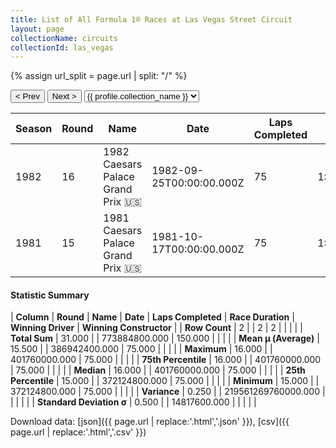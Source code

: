 ```yaml
---
title: List of All Formula 1® Races at Las Vegas Street Circuit
layout: page
collectionName: circuits
collectionId: las_vegas
---
```


{% assign url_split = page.url | split: "/" %}
<div id="collection-navigation">
<button onclick="selector.options[selector.selectedIndex-1].value && (window.location = selector.options[selector.selectedIndex-1].value);">&lt; Prev</button>
<button onclick="selector.options[selector.selectedIndex+1].value && (window.location = selector.options[selector.selectedIndex+1].value);">Next &gt;</button>
<select id="selector" onchange="this.options[this.selectedIndex].value && (window.location = this.options[this.selectedIndex].value);">
  {% for collectionId in site.data[page.collectionName].refs %}
    {% if collectionId == page.collectionId %}
      {% assign selected = "selected" %}
    {% else %}
      {% assign selected = "" %}
    {% endif %}
    {% assign profile = site.data[page.collectionName][collectionId].profile %}
    <option value="/f1/{{ page.collectionName }}/{{ collectionId }}/{{ url_split[4] }}" {{ selected }}>{{ profile.collection_name }}</option>
  {% endfor %}
</select>
</div>

| Season | Round | Name | Date | Laps Completed | Race Duration | Winning Driver | Winning Constructor |
|--|--|--|--|--|--|--|--|
| 1982 | 16 | 1982 Caesars Palace Grand Prix 🇺🇸 | 1982-09-25T00:00:00.000Z | 75 | 1:41:56.888 | [Michele Alboreto 🇮🇹](/f1/drivers/alboreto) | Tyrrell 🇬🇧 |
| 1981 | 15 | 1981 Caesars Palace Grand Prix 🇺🇸 | 1981-10-17T00:00:00.000Z | 75 | 1:44:09.077 | [Alan Jones 🇦🇺](/f1/drivers/jones) | Williams 🇬🇧 |

#### Statistic Summary

| **Column** | **Round** | **Name** | **Date** | **Laps Completed** | **Race Duration** | **Winning Driver** | **Winning Constructor** |
| **Row Count** | 2 |  | 2 | 2 |  |  |  |
| **Total Sum** | 31.000 |  | 773884800.000 | 150.000 |  |  |  |
| **Mean μ (Average)** | 15.500 |  | 386942400.000 | 75.000 |  |  |  |
| **Maximum** | 16.000 |  | 401760000.000 | 75.000 |  |  |  |
| **75th Percentile** | 16.000 |  | 401760000.000 | 75.000 |  |  |  |
| **Median** | 16.000 |  | 401760000.000 | 75.000 |  |  |  |
| **25th Percentile** | 15.000 |  | 372124800.000 | 75.000 |  |  |  |
| **Minimum** | 15.000 |  | 372124800.000 | 75.000 |  |  |  |
| **Variance** | 0.250 |  | 219561269760000.000 |  |  |  |  |
| **Standard Deviation σ** | 0.500 |  | 14817600.000 |  |  |  |  |

Download data: [json]({{ page.url | replace:'.html','.json' }}), [csv]({{ page.url | replace:'.html','.csv' }})
